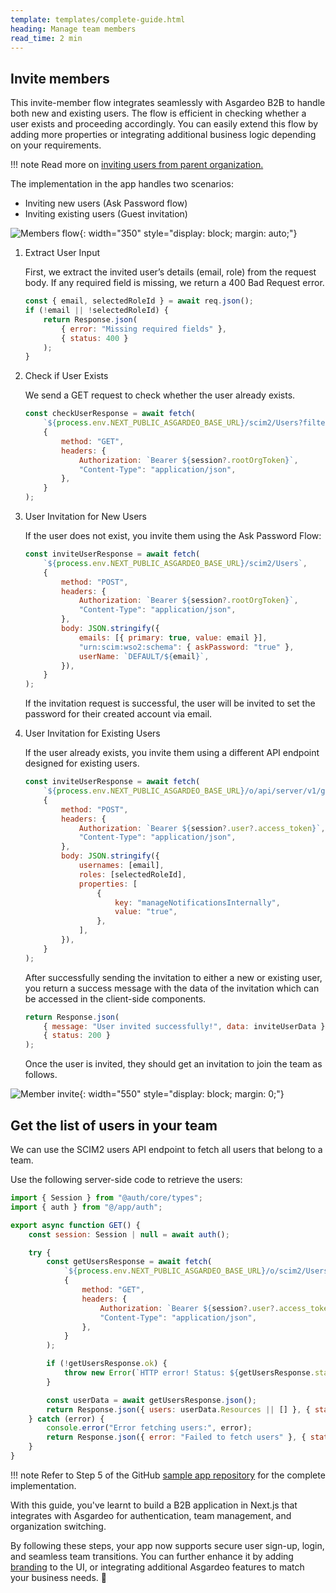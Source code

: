 ```yaml
---
template: templates/complete-guide.html
heading: Manage team members
read_time: 2 min
---
```


## Invite members

This invite-member flow integrates seamlessly with Asgardeo B2B to handle both new and existing users. The flow is efficient in checking whether a user exists and proceeding accordingly. You can easily extend this flow by adding more properties or integrating additional business logic depending on your requirements.

!!! note
    Read more on [inviting users from parent organization.]({{base_path}}/guides/organization-management/invite-parent-organization-users/)

The implementation in the app handles two scenarios:

- Inviting new users (Ask Password flow)
- Inviting existing users (Guest invitation)

![Members flow]({{base_path}}/complete-guides/nextjs-b2b/assets/img/image14.png){: width="350" style="display: block; margin: auto;"}

1. Extract User Input

    First, we extract the invited user’s details (email, role) from the request body. If any required field is missing, we return a 400 Bad Request error.

    ```javascript
    const { email, selectedRoleId } = await req.json();
    if (!email || !selectedRoleId) {
        return Response.json(
            { error: "Missing required fields" },
            { status: 400 }
        );
    }
    ```

2. Check if User Exists

    We send a GET request to check whether the user already exists.

    ```javascript
    const checkUserResponse = await fetch(
        `${process.env.NEXT_PUBLIC_ASGARDEO_BASE_URL}/scim2/Users?filter=emails eq "${email}"`,
        {
            method: "GET",
            headers: {
                Authorization: `Bearer ${session?.rootOrgToken}`,
                "Content-Type": "application/json",
            },
        }
    );
    ```

3. User Invitation for New Users

    If the user does not exist, you invite them using the Ask Password Flow:

    ```javascript
    const inviteUserResponse = await fetch(
        `${process.env.NEXT_PUBLIC_ASGARDEO_BASE_URL}/scim2/Users`,
        {
            method: "POST",
            headers: {
                Authorization: `Bearer ${session?.rootOrgToken}`,
                "Content-Type": "application/json",
            },
            body: JSON.stringify({
                emails: [{ primary: true, value: email }],
                "urn:scim:wso2:schema": { askPassword: "true" },
                userName: `DEFAULT/${email}`,
            }),
        }
    );
    ```

    If the invitation request is successful, the user will be invited to set the password for their created account via email.

4. User Invitation for Existing Users

    If the user already exists, you invite them using a different API endpoint designed for existing users.

    ```javascript
    const inviteUserResponse = await fetch(
        `${process.env.NEXT_PUBLIC_ASGARDEO_BASE_URL}/o/api/server/v1/guests/invite`,
        {
            method: "POST",
            headers: {
                Authorization: `Bearer ${session?.user?.access_token}`,
                "Content-Type": "application/json",
            },
            body: JSON.stringify({
                usernames: [email],
                roles: [selectedRoleId],
                properties: [
                    {
                        key: "manageNotificationsInternally",
                        value: "true",
                    },
                ],
            }),
        }
    );
    ```

    After successfully sending the invitation to either a new or existing user, you return a success message with the data of the invitation which can be accessed in the client-side components.

    ```javascript
    return Response.json(
        { message: "User invited successfully!", data: inviteUserData },
        { status: 200 }
    );
    ```

    Once the user is invited, they should get an invitation to join the team as follows.

![Member invite]({{base_path}}/complete-guides/nextjs-b2b/assets/img/image15.png){: width="550" style="display: block; margin: 0;"}

## Get the list of users in your team

We can use the SCIM2 users API endpoint to fetch all users that belong to a team.

Use the following server-side code to retrieve the users:

```javascript title="app/api/get-users/route.ts"
import { Session } from "@auth/core/types";
import { auth } from "@/app/auth";

export async function GET() {
    const session: Session | null = await auth();

    try {
        const getUsersResponse = await fetch(
            `${process.env.NEXT_PUBLIC_ASGARDEO_BASE_URL}/o/scim2/Users`,
            {
                method: "GET",
                headers: {
                    Authorization: `Bearer ${session?.user?.access_token}`,
                    "Content-Type": "application/json",
                },
            }
        );

        if (!getUsersResponse.ok) {
            throw new Error(`HTTP error! Status: ${getUsersResponse.status}`);
        }

        const userData = await getUsersResponse.json();
        return Response.json({ users: userData.Resources || [] }, { status: 200 });
    } catch (error) {
        console.error("Error fetching users:", error);
        return Response.json({ error: "Failed to fetch users" }, { status: 500 });
    }
}
```

!!! note
    Refer to Step 5 of the GitHub [sample app repository](https://github.com/savindi7/asgardeo-next-b2b-sample-app) for the complete implementation.

With this guide, you've learnt to build a B2B application in Next.js that integrates with Asgardeo for authentication, team management, and organization switching. 

By following these steps, your app now supports secure user sign-up, login, and seamless team transitions. You can further enhance it by adding [branding]({{base_path}}/guides/branding/configure-ui-branding/) to the UI, or integrating additional Asgardeo features to match your business needs. 🚀
